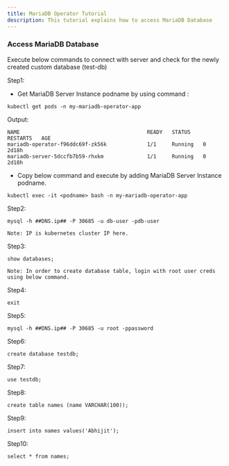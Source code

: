 ```yaml
---
title: MariaDB Operator Tutorial
description: This tutorial explains how to access MariaDB Database
---
```


### Access MariaDB Database 

Execute below commands to connect with server and check for the newly created custom database (test-db)

Step1: 

- Get MariaDB Server Instance podname by using command :


```execute
kubectl get pods -n my-mariadb-operator-app
```

Output:

```
NAME                                         READY   STATUS    RESTARTS   AGE
mariadb-operator-f96ddc69f-zk56k             1/1     Running   0          2d18h
mariadb-server-5dccfb7b59-rhxkm              1/1     Running   0          2d18h
```


- Copy below command and execute by adding MariaDB Server Instance podname.

```copycommand
kubectl exec -it <podname> bash -n my-mariadb-operator-app
```

Step2:

```execute
mysql -h ##DNS.ip## -P 30685 -u db-user -pdb-user
```

```
Note: IP is kubernetes cluster IP here.
```
  
Step3:

```execute
show databases;
```

```
Note: In order to create database table, login with root user creds using below command.
```

Step4:

```execute
exit
```


Step5:

```execute
mysql -h ##DNS.ip## -P 30685 -u root -ppassword
```


Step6:

```execute
create database testdb;
```


Step7:

```execute
use testdb;
```


Step8:

```execute
create table names (name VARCHAR(100));
```


Step9:

```execute
insert into names values('Abhijit');
```


Step10:

```execute
select * from names;
```
